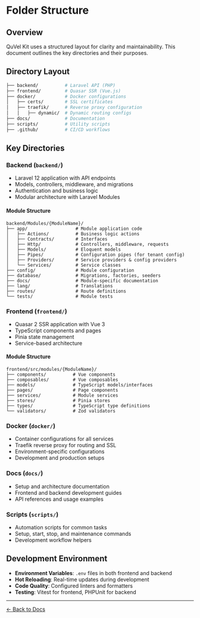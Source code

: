 # Folder Structure

## Overview

QuVel Kit uses a structured layout for clarity and maintainability. This document outlines the key directories and their purposes.

## Directory Layout

```bash
├── backend/          # Laravel API (PHP)
├── frontend/         # Quasar SSR (Vue.js)
├── docker/           # Docker configurations
│   ├── certs/        # SSL certificates
│   ├── traefik/      # Reverse proxy configuration
│   │   ├── dynamic/  # Dynamic routing configs
├── docs/             # Documentation
├── scripts/          # Utility scripts
├── .github/          # CI/CD workflows
```

## Key Directories

### Backend (`backend/`)

- Laravel 12 application with API endpoints
- Models, controllers, middleware, and migrations
- Authentication and business logic
- Modular architecture with Laravel Modules

#### Module Structure
```
backend/Modules/{ModuleName}/
├── app/                  # Module application code
│   ├── Actions/          # Business logic actions
│   ├── Contracts/        # Interfaces
│   ├── Http/             # Controllers, middleware, requests
│   ├── Models/           # Eloquent models
│   ├── Pipes/            # Configuration pipes (for tenant config)
│   ├── Providers/        # Service providers & config providers
│   └── Services/         # Service classes
├── config/               # Module configuration
├── database/             # Migrations, factories, seeders
├── docs/                 # Module-specific documentation
├── lang/                 # Translations
├── routes/               # Route definitions
└── tests/                # Module tests
```

### Frontend (`frontend/`)

- Quasar 2 SSR application with Vue 3
- TypeScript components and pages
- Pinia state management
- Service-based architecture

#### Module Structure
```
frontend/src/modules/{ModuleName}/
├── components/          # Vue components
├── composables/         # Vue composables
├── models/              # TypeScript models/interfaces
├── pages/               # Page components
├── services/            # Module services
├── stores/              # Pinia stores
├── types/               # TypeScript type definitions
└── validators/          # Zod validators
```

### Docker (`docker/`)

- Container configurations for all services
- Traefik reverse proxy for routing and SSL
- Environment-specific configurations
- Development and production setups

### Docs (`docs/`)

- Setup and architecture documentation
- Frontend and backend development guides
- API references and usage examples

### Scripts (`scripts/`)

- Automation scripts for common tasks
- Setup, start, stop, and maintenance commands
- Development workflow helpers

## Development Environment

- **Environment Variables**: `.env` files in both frontend and backend
- **Hot Reloading**: Real-time updates during development
- **Code Quality**: Configured linters and formatters
- **Testing**: Vitest for frontend, PHPUnit for backend

---

[← Back to Docs](./README.md)
